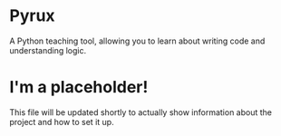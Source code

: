 # Pyrux
A Python teaching tool, allowing you to learn about writing code and understanding logic.

# I'm a placeholder!
This file will be updated shortly to actually show information about the project and how to set it up.
